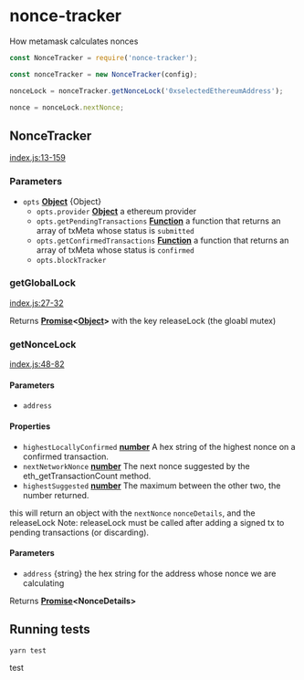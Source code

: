 # nonce-tracker

How metamask calculates nonces

```js
const NonceTracker = require('nonce-tracker');

const nonceTracker = new NonceTracker(config);

nonceLock = nonceTracker.getNonceLock('0xselectedEthereumAddress');

nonce = nonceLock.nextNonce;
```

## NonceTracker

[index.js:13-159][13]

### Parameters

- `opts` **[Object][14]** {Object}
  - `opts.provider` **[Object][14]** a ethereum provider
  - `opts.getPendingTransactions` **[Function][15]** a function that returns an array of txMeta
    whose status is `submitted`
  - `opts.getConfirmedTransactions` **[Function][15]** a function that returns an array of txMeta
    whose status is `confirmed`
  - `opts.blockTracker`

### getGlobalLock

[index.js:27-32][16]

Returns **[Promise][17]&lt;[Object][14]>** with the key releaseLock (the gloabl mutex)

### getNonceLock

[index.js:48-82][18]

#### Parameters

- `address`

#### Properties

- `highestLocallyConfirmed` **[number][19]** A hex string of the highest nonce on a confirmed transaction.
- `nextNetworkNonce` **[number][19]** The next nonce suggested by the eth_getTransactionCount method.
- `highestSuggested` **[number][19]** The maximum between the other two, the number returned.

this will return an object with the `nextNonce` `nonceDetails`, and the releaseLock
Note: releaseLock must be called after adding a signed tx to pending transactions (or discarding).

#### Parameters

- `address` {string} the hex string for the address whose nonce we are calculating

Returns **[Promise][17]&lt;NonceDetails>**

## Running tests

```bash
yarn test
```

[13]: https://github.com/MetaMask/nonce-tracker/blob/587ee0b25e16543330830e71372e0a9b94c166c4/index.js#L13-L159 'Source code on GitHub'
[14]: https://developer.mozilla.org/docs/Web/JavaScript/Reference/Global_Objects/Object
[15]: https://developer.mozilla.org/docs/Web/JavaScript/Reference/Statements/function
[16]: https://github.com/MetaMask/nonce-tracker/blob/587ee0b25e16543330830e71372e0a9b94c166c4/index.js#L27-L32 'Source code on GitHub'
[17]: https://developer.mozilla.org/docs/Web/JavaScript/Reference/Global_Objects/Promise
[18]: https://github.com/MetaMask/nonce-tracker/blob/587ee0b25e16543330830e71372e0a9b94c166c4/index.js#L48-L82 'Source code on GitHub'
[19]: https://developer.mozilla.org/docs/Web/JavaScript/Reference/Global_Objects/Number
test
